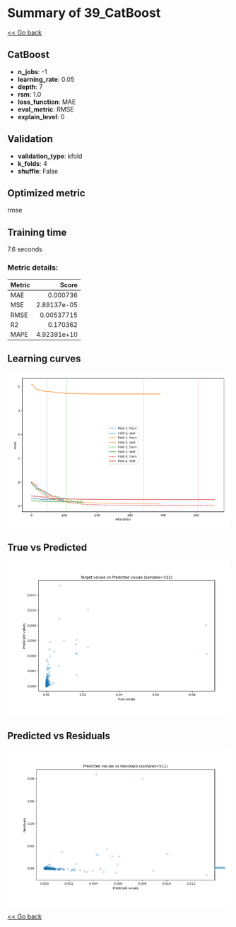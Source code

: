 # Summary of 39_CatBoost

[<< Go back](../README.md)


## CatBoost
- **n_jobs**: -1
- **learning_rate**: 0.05
- **depth**: 7
- **rsm**: 1.0
- **loss_function**: MAE
- **eval_metric**: RMSE
- **explain_level**: 0

## Validation
 - **validation_type**: kfold
 - **k_folds**: 4
 - **shuffle**: False

## Optimized metric
rmse

## Training time

7.6 seconds

### Metric details:
| Metric   |       Score |
|:---------|------------:|
| MAE      | 0.000736    |
| MSE      | 2.89137e-05 |
| RMSE     | 0.00537715  |
| R2       | 0.170362    |
| MAPE     | 4.92391e+10 |



## Learning curves
![Learning curves](learning_curves.png)
## True vs Predicted

![True vs Predicted](true_vs_predicted.png)


## Predicted vs Residuals

![Predicted vs Residuals](predicted_vs_residuals.png)



[<< Go back](../README.md)
